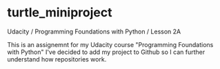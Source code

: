 # turtle_miniproject
Udacity / Programming Foundations with Python / Lesson 2A

This is an assignemnt for my Udacity course "Programming Foundations with Python"
I've decided to add my project to Github so I can further understand how repositories work.
